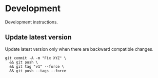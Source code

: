# Development

Development instructions.

## Update latest version

Update latest version only when there are backward compatible changes.

```
git commit -A -m "Fix XYZ" \
  && git push \
  && git tag "v1" --force \
  && git push --tags --force
```
